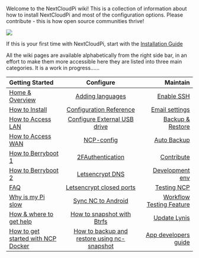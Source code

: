 Welcome to the NextCloudPi wiki! This is a collection of information about how to install NextCloudPi and most of the configuration options. Please contribute - this is how open source communities thrive! 

![](https://camo.githubusercontent.com/4f384c9344f2deded0ade5f65890a114af8f834e/68747470733a2f2f6f776e796f7572626974732e636f6d2f77702d636f6e74656e742f75706c6f6164732f323031372f31312f6e63702d7371756172652e706e67)

If this is your first time with NextCloudPi, start with the [Installation Guide](https://github.com/nextcloud/nextcloudpi/wiki/How-to-install-NextCloudPi)

All the wiki pages are available alphabetically from the right side bar, in an effort to make them more accessible here they are listed into three main categories. It is a work in progress......


| Getting Started             | Configure                     | Maintain             |
| :-------------------------- | :---------------------------: | -------------------: |
| [Home & Overview](Getting-Started/index)            | [Adding languages](Configure/Add-a-new-language-to-ncp-web)              | [Enable SSH](Maintain/How-to-enable-SSH-using-nextcloudpi-config-(or-ncp-web))           |
| [How to Install](Getting-Started/How-to-install-NextCloudPi)              | [Configuration Reference](Configure/Configuration-Reference)       | [Email settings](Maintain/Email-settings)       |
| [How to Access LAN](Getting-Started/How-to-access-NextCloudPi)           | [Configure External USB drive](Configure/How-to-configure-an-external-USB-drive-with-NextCloudPi)  | [Backup & Restore](Maintain/How-to-backup-and-restore-a-NextCloudPi-instance-using-ncp-config)     |
| [How to Access WAN](Getting-Started/How-to-access-from-outside-your-network)           | [NCP-config](Configure/How-to-configure-NextCloudPi)                    | [Auto Backup](Maintain/How-to-periodically-backup-to-a-second-USB-drive-with-NextCloudPi)         | 
| [How to Berryboot 1](Getting-Started/Berryboot-install-NextCloudPi-on-an-external-drive,-step-by-step.)          | [2FAuthentication](Configure/Two-Factor-Authentication-for-Nextcloud)                  | [Contribute](Maintain/Contribute)           |
| [How to Berryboot 2](Getting-Started/BerryBoot-Instructions-for-NextCloudPi)          | [Letsencrypt DNS](Configure/How-to-get-certificate-with-Letsencrypt-using-DNS-to-verify-domain)               | [Development env](Maintain/Development-environment)      |
| [FAQ](Getting-Started/FAQ)                         | [Letsencrypt closed ports](Configure/How-to-configure-Let's-Encrypt-with-closed-ports-80-and-443)      | [Testing NCP](Maintain/Testing-NextCloudPi)          |
| [Why is my Pi slow](Getting-Started/Why-is-my-Pi-so-slow%3F)           | [Sync NC to Android](Configure/Sync-Nextcloud,-tasks,-calendars-and-contacts-on-your-Android-device)         | [Workflow Testing Feature](Maintain/Workflow-and-testing-of-new-features) |
| [How & where to get help](Getting-Started/How-and-where-to-get-help)      |    [How to snapshot with Btrfs](How-to-snapshot-with-btrfs)           | [Update Lynis](Maintain/How-to-update-Lynis)         | 
| [How to get started with NCP Docker](Getting-Started/how-to-get-started-with-ncp-docker)           |      [How to backup and restore using nc-snapshot](Configure/How-to-backup-and-restore-using-nc-snapshot)            | [App developers guide](Maintain/ncp-app-developer-guide) |
